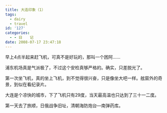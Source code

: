 ```yaml
---
title: 大连印象（1）
tags:
  - dairy
  - travel
id: '127'
categories:
  - - 日　　记
date: 2008-07-17 23:47:18
---
```


早上4点半起来赶飞机，可真不是好玩的，那叫一个困阿……

浦东机场真是气派极了，不过这个安检真够严格的。确实，只差脱光了。

第一次坐飞机，真的坐上飞机，到不觉得很兴奋，只是像坐大吧一样。舷窗外的奇景，到似在看纪录片。

大连是个凉快的城市，下了飞机只有29度，当天最高温也只达到了三十一二度。

第一天去了旅顺，日俄战争旧址，清朝海防炮台—南弹药库。